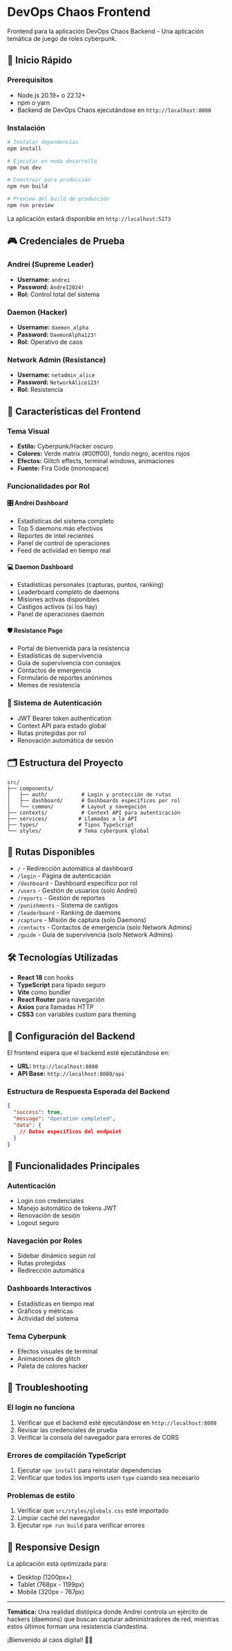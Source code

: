 # DevOps Chaos Frontend

Frontend para la aplicación DevOps Chaos Backend - Una aplicación temática de juego de roles cyberpunk.

## 🚀 Inicio Rápido

### Prerequisitos
- Node.js 20.19+ o 22.12+
- npm o yarn
- Backend de DevOps Chaos ejecutándose en `http://localhost:8080`

### Instalación

```bash
# Instalar dependencias
npm install

# Ejecutar en modo desarrollo
npm run dev

# Construir para producción
npm run build

# Preview del build de producción
npm run preview
```

La aplicación estará disponible en `http://localhost:5173`

## 🎮 Credenciales de Prueba

### Andrei (Supreme Leader)
- **Username:** `andrei`
- **Password:** `AndreI2024!`
- **Rol:** Control total del sistema

### Daemon (Hacker)
- **Username:** `daemon_alpha`
- **Password:** `DaemonAlpha123!`
- **Rol:** Operativo de caos

### Network Admin (Resistance)
- **Username:** `netadmin_alice`
- **Password:** `NetworkAlice123!`
- **Rol:** Resistencia

## 🎨 Características del Frontend

### Tema Visual
- **Estilo:** Cyberpunk/Hacker oscuro
- **Colores:** Verde matrix (#00ff00), fondo negro, acentos rojos
- **Efectos:** Glitch effects, terminal windows, animaciones
- **Fuente:** Fira Code (monospace)

### Funcionalidades por Rol

#### 🎛️ Andrei Dashboard
- Estadísticas del sistema completo
- Top 5 daemons más efectivos
- Reportes de intel recientes
- Panel de control de operaciones
- Feed de actividad en tiempo real

#### 💻 Daemon Dashboard
- Estadísticas personales (capturas, puntos, ranking)
- Leaderboard completo de daemons
- Misiones activas disponibles
- Castigos activos (si los hay)
- Panel de operaciones daemon

#### 🛡️ Resistance Page
- Portal de bienvenida para la resistencia
- Estadísticas de supervivencia
- Guía de supervivencia con consejos
- Contactos de emergencia
- Formulario de reportes anónimos
- Memes de resistencia

### 🔐 Sistema de Autenticación
- JWT Bearer token authentication
- Context API para estado global
- Rutas protegidas por rol
- Renovación automática de sesión

## 🗂️ Estructura del Proyecto

```
src/
├── components/
│   ├── auth/           # Login y protección de rutas
│   ├── dashboard/      # Dashboards específicos por rol
│   └── common/         # Layout y navegación
├── contexts/           # Context API para autenticación
├── services/          # Llamadas a la API
├── types/             # Tipos TypeScript
└── styles/            # Tema cyberpunk global
```

## 🔗 Rutas Disponibles

- `/` - Redirección automática al dashboard
- `/login` - Página de autenticación
- `/dashboard` - Dashboard específico por rol
- `/users` - Gestión de usuarios (solo Andrei)
- `/reports` - Gestión de reportes
- `/punishments` - Sistema de castigos
- `/leaderboard` - Ranking de daemons
- `/capture` - Misión de captura (solo Daemons)
- `/contacts` - Contactos de emergencia (solo Network Admins)
- `/guide` - Guía de supervivencia (solo Network Admins)

## 🛠️ Tecnologías Utilizadas

- **React 18** con hooks
- **TypeScript** para tipado seguro
- **Vite** como bundler
- **React Router** para navegación
- **Axios** para llamadas HTTP
- **CSS3** con variables custom para theming

## 🔧 Configuración del Backend

El frontend espera que el backend esté ejecutándose en:
- **URL:** `http://localhost:8080`
- **API Base:** `http://localhost:8080/api`

### Estructura de Respuesta Esperada del Backend

```json
{
  "success": true,
  "message": "Operation completed",
  "data": {
    // Datos específicos del endpoint
  }
}
```

## 🎯 Funcionalidades Principales

### Autenticación
- Login con credenciales
- Manejo automático de tokens JWT
- Renovación de sesión
- Logout seguro

### Navegación por Roles
- Sidebar dinámico según rol
- Rutas protegidas
- Redirección automática

### Dashboards Interactivos
- Estadísticas en tiempo real
- Gráficos y métricas
- Actividad del sistema

### Tema Cyberpunk
- Efectos visuales de terminal
- Animaciones de glitch
- Paleta de colores hacker

## 🐛 Troubleshooting

### El login no funciona
1. Verificar que el backend esté ejecutándose en `http://localhost:8080`
2. Revisar las credenciales de prueba
3. Verificar la consola del navegador para errores de CORS

### Errores de compilación TypeScript
1. Ejecutar `npm install` para reinstalar dependencias
2. Verificar que todos los imports usen `type` cuando sea necesario

### Problemas de estilo
1. Verificar que `src/styles/globals.css` esté importado
2. Limpiar caché del navegador
3. Ejecutar `npm run build` para verificar errores

## 📱 Responsive Design

La aplicación está optimizada para:
- Desktop (1200px+)
- Tablet (768px - 1199px)
- Mobile (320px - 767px)

---

**Temática:** Una realidad distópica donde Andrei controla un ejército de hackers (daemons) que buscan capturar administradores de red, mientras estos últimos forman una resistencia clandestina.

¡Bienvenido al caos digital! 🚀💀
